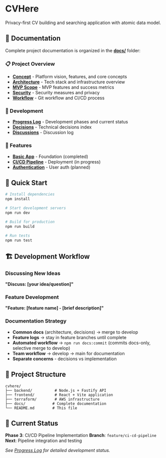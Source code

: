 # CVHere

Privacy-first CV building and searching application with atomic data model.

## 📖 Documentation

Complete project documentation is organized in the **[docs/](docs/)** folder:

### 📋 Project Overview
- **[Concept](docs/project/concept.md)** - Platform vision, features, and core concepts
- **[Architecture](docs/project/architecture.md)** - Tech stack and infrastructure overview
- **[MVP Scope](docs/project/mvp-scope.md)** - MVP features and success metrics
- **[Security](docs/project/security.md)** - Security measures and privacy
- **[Workflow](docs/project/workflow.md)** - Git workflow and CI/CD process

### 🔧 Development
- **[Progress Log](docs/development/progress-log.md)** - Development phases and current status
- **[Decisions](docs/development/decisions/decisions.md)** - Technical decisions index
- **[Discussions](docs/development/decisions/discussions.md)** - Discussion log

### 🚀 Features
- **[Basic App](docs/development/feature-logs/basic-app.md)** - Foundation (completed)
- **[CI/CD Pipeline](docs/development/feature-logs/ci-cd-pipeline.md)** - Deployment (in progress)
- **[Authentication](docs/development/feature-logs/basic-auth.md)** - User auth (planned)

## 🚀 Quick Start

```bash
# Install dependencies
npm install

# Start development servers
npm run dev

# Build for production
npm run build

# Run tests
npm run test
```

## 🏗️ Development Workflow

### Discussing New Ideas
**"Discuss: [your idea/question]"**

### Feature Development
**"Feature: [feature name] - [brief description]"**

### Documentation Strategy
- **Common docs** (architecture, decisions) → merge to develop
- **Feature logs** → stay in feature branches until complete
- **Automated workflow** → `npm run docs:commit` (commits docs-only, selective merge to develop)
- **Team workflow** → develop → main for documentation
- **Separate concerns** - decisions vs implementation

## 📁 Project Structure

```
cvhere/
├── backend/          # Node.js + Fastify API
├── frontend/         # React + Vite application  
├── terraform/        # AWS infrastructure
├── docs/            # Complete documentation
└── README.md        # This file
```

## 🎯 Current Status

**Phase 3**: CI/CD Pipeline Implementation
**Branch**: `feature/ci-cd-pipeline`
**Next**: Pipeline integration and testing

*See [Progress Log](docs/development/progress-log.md) for detailed development status.*